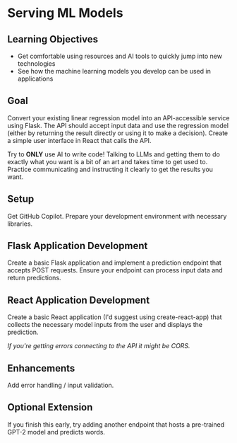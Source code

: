 # Serving ML Models

## Learning Objectives
- Get comfortable using resources and AI tools to quickly jump into new technologies
- See how the machine learning models you develop can be used in applications

## Goal
Convert your existing linear regression model into an API-accessible service using Flask. The API should accept input data and use the regression model (either by returning the result directly or using it to make a decision). Create a simple user interface in React that calls the API.

Try to **ONLY** use AI to write code! Talking to LLMs and getting them to do exactly what you want is a bit of an art and takes time to get used to. Practice communicating and instructing it clearly to get the results you want.

## Setup
Get GitHub Copilot. Prepare your development environment with necessary libraries.

## Flask Application Development
Create a basic Flask application and implement a prediction endpoint that accepts POST requests. Ensure your endpoint can process input data and return predictions.

## React Application Development
Create a basic React application (I'd suggest using create-react-app) that collects the necessary model inputs from the user and displays the prediction.

*If you're getting errors connecting to the API it might be CORS.*

## Enhancements
Add error handling / input validation.

## Optional Extension
If you finish this early, try adding another endpoint that hosts a pre-trained GPT-2 model and predicts words.
